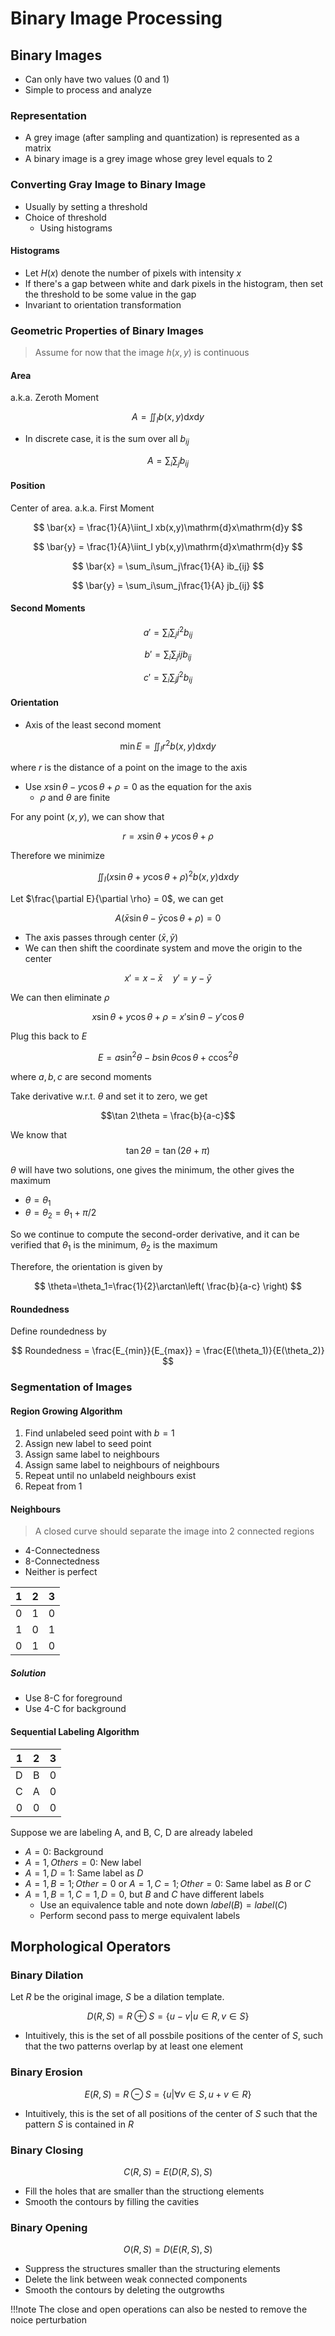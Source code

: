 # Binary Image Processing

## Binary Images

- Can only have two values (0 and 1)
- Simple to process and analyze

### Representation

- A grey image (after sampling and quantization) is represented as a matrix
- A binary image is a grey image whose grey level equals to $2$

### Converting Gray Image to Binary Image

- Usually by setting a threshold
- Choice of threshold
  - Using histograms

#### Histograms

- Let $H(x)$ denote the number of pixels with intensity $x$
- If there's a gap between white and dark pixels in the histogram, then set the threshold to be some value in the gap
- Invariant to orientation transformation

### Geometric Properties of Binary Images

> Assume for now that the image $h(x,y)$ is continuous

#### Area

a.k.a. Zeroth Moment

$$ A = \iint_I b(x,y)\mathrm{d}x\mathrm{d}y $$

- In discrete case, it is the sum over all $b_{ij}$

$$ A = \sum_i\sum_j b_{ij} $$

#### Position

Center of area. a.k.a. First Moment

$$ \bar{x} = \frac{1}{A}\iint_I xb(x,y)\mathrm{d}x\mathrm{d}y $$

$$ \bar{y} = \frac{1}{A}\iint_I yb(x,y)\mathrm{d}x\mathrm{d}y $$

$$ \bar{x} = \sum_i\sum_j\frac{1}{A} ib_{ij} $$

$$ \bar{y} = \sum_i\sum_j\frac{1}{A} jb_{ij} $$

#### Second Moments

$$ a' = \sum_i\sum_j i^2 b_{ij} $$

$$ b' = \sum_i\sum_j ij b_{ij} $$

$$ c' = \sum_i\sum_j j^2 b_{ij} $$

#### Orientation

- Axis of the least second moment

$$ \min E = \iint_I r^2 b(x,y) \mathrm{d}x\mathrm{d}y $$

where $r$ is the distance of a point on the image to the axis

- Use $x\sin\theta - y\cos\theta + \rho = 0$ as the equation for the axis
  - $\rho$ and $\theta$ are finite

For any point $(x,y)$, we can show that

$$ r = x\sin\theta + y\cos\theta + \rho $$

Therefore we minimize

$$ \iint_I (x\sin\theta + y\cos\theta + \rho)^2 b(x,y) \mathrm{d}x\mathrm{d}y $$

Let $\frac{\partial E}{\partial \rho} = 0$, we can get

$$ A(\bar{x}\sin\theta - \bar{y}\cos\theta + \rho) = 0 $$

- The axis passes through center $(\bar{x},\bar{y})$
- We can then shift the coordinate system and move the origin to the center

$$ x' = x - \bar{x} \quad y'=y-\bar{y} $$

We can then eliminate $\rho$

$$ x\sin\theta + y\cos\theta + \rho = x'\sin\theta - y'\cos\theta $$

Plug this back to $E$

$$ E = a\sin^2\theta - b\sin\theta\cos\theta + c\cos^2\theta $$

where $a,b,c$ are second moments

Take derivative w.r.t. $\theta$ and set it to zero, we get

$$\tan 2\theta = \frac{b}{a-c}$$

We know that $$\tan 2\theta = \tan(2\theta+\pi)$$

$\theta$ will have two solutions, one gives the minimum, the other gives the maximum

- $\theta = \theta_1$
- $\theta = \theta_2 = \theta_1 + \pi/2$

So we continue to compute the second-order derivative, and it can be verified that $\theta_1$ is the minimum, $\theta_2$ is the maximum

Therefore, the orientation is given by

$$ \theta=\theta_1=\frac{1}{2}\arctan\left( \frac{b}{a-c} \right) $$

#### Roundedness

Define roundedness by

$$ Roundedness = \frac{E_{min}}{E_{max}} = \frac{E(\theta_1)}{E(\theta_2)} $$

### Segmentation of Images

#### Region Growing Algorithm

1. Find unlabeled seed point with $b=1$
2. Assign new label to seed point
3. Assign same label to neighbours
4. Assign same label to neighbours of neighbours
5. Repeat until no unlabeld neighbours exist
6. Repeat from 1

#### Neighbours

> A closed curve should separate the image into 2 connected regions

- 4-Connectedness
- 8-Connectedness
- Neither is perfect

|   1   |   2   |   3   |
| :---: | :---: | :---: |
|   0   |   1   |   0   |
|   1   |   0   |   1   |
|   0   |   1   |   0   |

##### Solution

- Use 8-C for foreground
- Use 4-C for background

#### Sequential Labeling Algorithm

|   1   |   2   |   3   |
| :---: | :---: | :---: |
|   D   |   B   |   0   |
|   C   |   A   |   0   |
|   0   |   0   |   0   |

Suppose we are labeling A, and B, C, D are already labeled

- $A=0$: Background
- $A=1, Others=0$: New label
- $A=1,D=1$: Same label as $D$
- $A=1,B=1; Other=0$ or $A=1,C=1; Other=0$: Same label as $B$ or $C$
- $A=1, B=1, C=1, D=0$, but $B$ and $C$ have different labels
  - Use an equivalence table and note down $label(B) = label(C)$
  - Perform second pass to merge equivalent labels

## Morphological Operators

### Binary Dilation

Let $R$ be the original image, $S$ be a dilation template.

$$ D(R,S) = R \oplus S = \{u-v|u\in R,v \in S\} $$

- Intuitively, this is the set of all possbile positions of the center of $S$, such that the two patterns overlap by at least one element

### Binary Erosion

$$ E(R,S) = R\ominus S = \{u|\forall v \in S, u+v \in R\} $$

- Intuitively, this is the set of all positions of the center of $S$ such that the pattern $S$ is contained in $R$

### Binary Closing

$$ C(R,S) = E(D(R,S),S) $$

- Fill the holes that are smaller than the structiong elements
- Smooth the contours by filling the cavities

### Binary Opening

$$ O(R,S) = D(E(R,S),S) $$

- Suppress the structures smaller than the structuring elements
- Delete the link between weak connected components
- Smooth the contours by deleting the outgrowths

!!!note
    The close and open operations can also be nested to remove the noice perturbation
